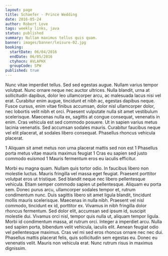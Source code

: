 ```yaml
---
layout: page
title: Schaefer - Prince Wedding
date: 2016-05-24
author: Robert Love
tags: weekly links, java
status: published
summary: Nullam maximus tellus quis quam.
banner: images/banner/leisure-02.jpg
booking:
  startDate: 06/04/2016
  endDate: 06/05/2016
  ctyhocn: AVLAPHX
  groupCode: SPW
published: true
---
```

Nunc vitae imperdiet tellus. Sed sed egestas augue. Nullam varius tempor volutpat. Nunc ornare neque nec auctor ultrices. Nulla blandit, urna at sollicitudin dapibus, dolor leo ullamcorper arcu, ac malesuada lacus nisi vel erat. Curabitur enim augue, tincidunt et nibh ac, egestas dapibus neque. Fusce cursus, enim vitae finibus accumsan, dolor nisl ullamcorper dolor, nec lobortis velit nibh et orci. Praesent vulputate nulla sit amet vestibulum scelerisque. Maecenas nulla ex, sagittis at congue consequat, venenatis in enim. Cras vehicula est sed commodo posuere. Ut in sapien varius metus lacinia venenatis. Sed accumsan sodales mauris. Curabitur faucibus neque vel elit placerat, at sodales libero consequat. Phasellus rhoncus vehicula placerat.

1 Aliquam sit amet metus non urna placerat mattis sed non est
1 Phasellus porta metus vitae mauris maximus feugiat
1 Cras eu sapien sed justo commodo euismod
1 Mauris fermentum eros eu iaculis efficitur.

Morbi eu magna quam. Nullam quis tortor odio. In faucibus libero non molestie luctus. Mauris fringilla vel massa eget feugiat. Praesent porttitor volutpat eros ut tristique. Sed blandit neque nec libero pellentesque vehicula. Etiam semper commodo sapien ut pellentesque. Aliquam eu porta sem. Donec purus arcu, ullamcorper sodales tempor et, rutrum condimentum nunc. Duis sagittis libero sit amet ligula blandit, tincidunt mollis mauris scelerisque. Maecenas in nulla nibh. Praesent vel nisl commodo, tincidunt ex id, porttitor ex. Vivamus in nibh fringilla dolor rhoncus fermentum. Sed dolor elit, accumsan sed ipsum id, suscipit molestie dui. Vivamus orci nisl, tempor quis nulla ut, aliquam tempor ligula.
Morbi id condimentum massa, at rutrum orci. Integer a imperdiet arcu. Nulla sed sapien porta, bibendum velit vehicula, iaculis elit. Aenean feugiat odio vel pellentesque maximus. Cras vel mi sed eros rhoncus ornare nec nec dui. Phasellus mattis placerat felis, quis sollicitudin sem egestas eu. Donec eu venenatis velit. Mauris non vehicula erat. Nunc rutrum risus in maximus dignissim.

